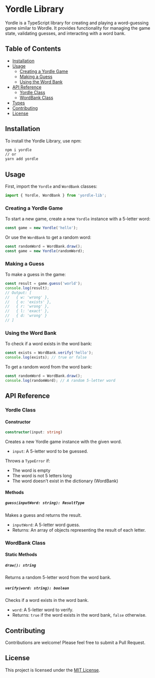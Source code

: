 # Yordle Library

Yordle is a TypeScript library for creating and playing a word-guessing game similar to Wordle. It provides functionality for managing the game state, validating guesses, and interacting with a word bank.

## Table of Contents

- [Installation](#installation)
- [Usage](#usage)
  - [Creating a Yordle Game](#creating-a-yordle-game)
  - [Making a Guess](#making-a-guess)
  - [Using the Word Bank](#using-the-word-bank)
- [API Reference](#api-reference)
  - [Yordle Class](#yordle-class)
  - [WordBank Class](#wordbank-class)
- [Types](#types)
- [Contributing](#contributing)
- [License](#license)

## Installation

To install the Yordle Library, use npm:

```bash
npm i yordle
// or
yarn add yordle
```

## Usage

First, import the `Yordle` and `WordBank` classes:

```typescript
import { Yordle, WordBank } from 'yordle-lib';
```

### Creating a Yordle Game

To start a new game, create a new `Yordle` instance with a 5-letter word:

```typescript
const game = new Yordle('hello');
```

Or use the `WordBank` to get a random word:

```typescript
const randomWord = WordBank.draw();
const game = new Yordle(randomWord);
```

### Making a Guess

To make a guess in the game:

```typescript
const result = game.guess('world');
console.log(result);
// Output: [
//   { w: 'wrong' },
//   { o: 'exists' },
//   { r: 'wrong' },
//   { l: 'exact' },
//   { d: 'wrong' }
// ]
```

### Using the Word Bank

To check if a word exists in the word bank:

```typescript
const exists = WordBank.verify('hello');
console.log(exists); // true or false
```

To get a random word from the word bank:

```typescript
const randomWord = WordBank.draw();
console.log(randomWord); // A random 5-letter word
```

## API Reference

### Yordle Class

#### Constructor

```typescript
constructor(input: string)
```

Creates a new Yordle game instance with the given word.

- `input`: A 5-letter word to be guessed.

Throws a `TypeError` if:
- The word is empty
- The word is not 5 letters long
- The word doesn't exist in the dictionary (WordBank)

#### Methods

##### `guess(inputWord: string): ResultType`

Makes a guess and returns the result.

- `inputWord`: A 5-letter word guess.
- Returns: An array of objects representing the result of each letter.

### WordBank Class

#### Static Methods

##### `draw(): string`

Returns a random 5-letter word from the word bank.

##### `verify(word: string): boolean`

Checks if a word exists in the word bank.

- `word`: A 5-letter word to verify.
- Returns: `true` if the word exists in the word bank, `false` otherwise.

## Contributing

Contributions are welcome! Please feel free to submit a Pull Request.

## License

This project is licensed under the [MIT License](LICENSE).
